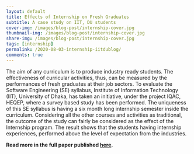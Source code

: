 ```yaml
---
layout: default
title: Effects of Internship on Fresh Graduates
subtitle: A case study on IIT, DU students
cover-img: /images/blog-post/internship-cover.jpg
thumbnail-img: /images/blog-post/internship-cover.jpg
share-img: /images/blog-post/internship-cover.jpg
tags: [internship]
permalink: /2020-08-03-internship-iitdublog/
comments: true
---
```

The aim of any curriculum is to produce industry ready students. The effectiveness of curricular activities, thus, can be measured by the performances of fresh 
graduates at their job sectors. To evaluate the Software Engineering (SE) syllabus, Institute of Information Technology (IIT), University of Dhaka, has taken an 
initiative, under the project IQAC, HEQEP, where a survey based study has been performed. The uniqueness of this SE syllabus is having a six month long internship 
semester inside the curriculum. Considering all the other courses and activities as traditional, the outcome of the study can fairly be considered as the effect of
the Internship program. The result shows that the students having internship experiences, performed above the level of expectation from the industries. 

**Read more in the full paper published [here](https://arxiv.org/abs/2008.07450).**
